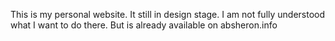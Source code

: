 This is my personal website. It still in design stage. I am not fully understood what I want to do there. But is already available on absheron.info
